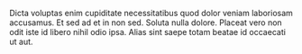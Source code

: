 Dicta voluptas enim cupiditate necessitatibus quod dolor veniam laboriosam accusamus. Et sed ad et in non sed. Soluta nulla dolore. Placeat vero non odit iste id libero nihil odio ipsa. Alias sint saepe totam beatae id occaecati ut aut.
